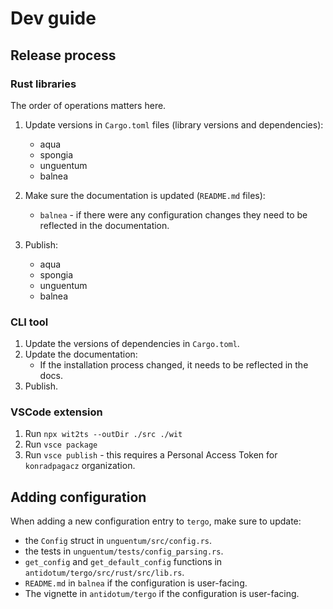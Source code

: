 # Dev guide

## Release process

### Rust libraries

The order of operations matters here.

1. Update versions in `Cargo.toml` files (library versions and dependencies):

   - aqua
   - spongia
   - unguentum
   - balnea

2. Make sure the documentation is updated (`README.md` files):

   - `balnea` - if there were any configuration changes they need
     to be reflected in the documentation.

3. Publish:
   - aqua
   - spongia
   - unguentum
   - balnea

### CLI tool

1. Update the versions of dependencies in `Cargo.toml`.
2. Update the documentation:
   - If the installation process changed, it needs to be reflected
     in the docs.
3. Publish.

### VSCode extension

1. Run `npx wit2ts --outDir ./src ./wit`
2. Run `vsce package`
3. Run `vsce publish` - this requires a Personal Access Token
   for `konradpagacz` organization.

## Adding configuration

When adding a new configuration entry to `tergo`, make sure to update:

- the `Config` struct in `unguentum/src/config.rs`.
- the tests in `unguentum/tests/config_parsing.rs`.
- `get_config` and `get_default_config` functions in `antidotum/tergo/src/rust/src/lib.rs`.
- `README.md` in `balnea` if the configuration is user-facing.
- The vignette in `antidotum/tergo` if the configuration is user-facing.
